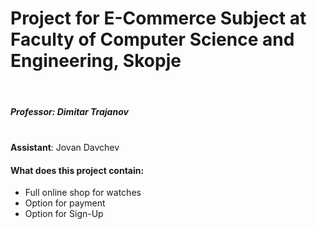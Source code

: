 <h1><b>Project for E-Commerce Subject at Faculty of Computer Science and Engineering, Skopje</b></h1></br>

<h5><i><b>Professor</b></i>: Dimitar Trajanov</h5></br>
<h5<i><b>Assistant</b></i>: Jovan Davchev</h5>
<h4>What does this project contain:</h4>
<ul> 
  <li>Full online shop for watches</li>
  <li>Option for payment</li>
  <li>Option for Sign-Up</li>
  </ul>
